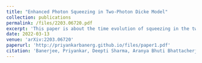 ```yaml
---
title: "Enhanced Photon Squeezing in Two-Photon Dicke Model"
collection: publications
permalink: /files/2203.06720.pdf
excerpt: 'This paper is about the time evolution of squeezing in the two-photon Dicke model (TPDM). We reported that photon squeezing in the TPDM sustains longer near the unbounded region in the phase diagram.'
date: 2022-03-13
venue: 'arXiv:2203.06720'
paperurl: 'http://priyankarbanerg.github.io/files/paper1.pdf'
citation: 'Banerjee, Priyankar, Deepti Sharma, Aranya Bhuti Bhattacherjee. (2022). &quot;Enhanced Photon Squeezing in Two-Photon Dicke Model. &quot; <i>arxiv</i>. 2203.06720.'
---
```

